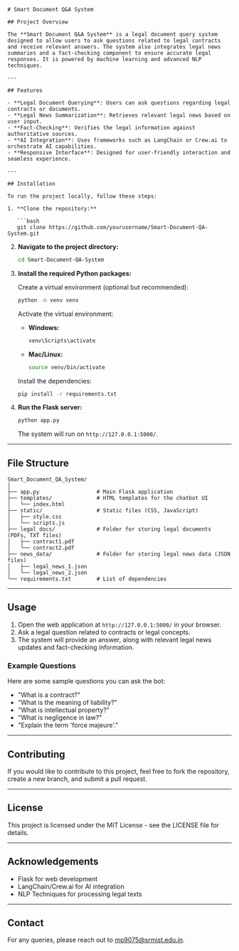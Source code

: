 ```
# Smart Document Q&A System

## Project Overview

The **Smart Document Q&A System** is a legal document query system designed to allow users to ask questions related to legal contracts and receive relevant answers. The system also integrates legal news summaries and a fact-checking component to ensure accurate legal responses. It is powered by machine learning and advanced NLP techniques.

---

## Features

- **Legal Document Querying**: Users can ask questions regarding legal contracts or documents.
- **Legal News Summarization**: Retrieves relevant legal news based on user input.
- **Fact-Checking**: Verifies the legal information against authoritative sources.
- **AI Integration**: Uses frameworks such as LangChain or Crew.ai to orchestrate AI capabilities.
- **Responsive Interface**: Designed for user-friendly interaction and seamless experience.

---

## Installation

To run the project locally, follow these steps:

1. **Clone the repository:**

   ```bash
   git clone https://github.com/yourusername/Smart-Document-QA-System.git
   ```

2. **Navigate to the project directory:**

   ```bash
   cd Smart-Document-QA-System
   ```

3. **Install the required Python packages:**

   Create a virtual environment (optional but recommended):

   ```bash
   python -m venv venv
   ```

   Activate the virtual environment:

   - **Windows:**

     ```bash
     venv\Scripts\activate
     ```

   - **Mac/Linux:**

     ```bash
     source venv/bin/activate
     ```

   Install the dependencies:

   ```bash
   pip install -r requirements.txt
   ```

4. **Run the Flask server:**

   ```bash
   python app.py
   ```

   The system will run on `http://127.0.0.1:5000/`.

---

## File Structure

```
Smart_Document_QA_System/
│
├── app.py                  # Main Flask application
├── templates/              # HTML templates for the chatbot UI
│   └── index.html
├── static/                 # Static files (CSS, JavaScript)
│   ├── style.css
│   └── scripts.js
├── legal_docs/             # Folder for storing legal documents (PDFs, TXT files)
│   ├── contract1.pdf
│   └── contract2.pdf
├── news_data/              # Folder for storing legal news data (JSON files)
│   ├── legal_news_1.json
│   └── legal_news_2.json
└── requirements.txt        # List of dependencies
```

---

## Usage

1. Open the web application at `http://127.0.0.1:5000/` in your browser.
2. Ask a legal question related to contracts or legal concepts.
3. The system will provide an answer, along with relevant legal news updates and fact-checking information.

### Example Questions

Here are some sample questions you can ask the bot:

- "What is a contract?"
- "What is the meaning of liability?"
- "What is intellectual property?"
- "What is negligence in law?"
- "Explain the term 'force majeure'."

---

## Contributing

If you would like to contribute to this project, feel free to fork the repository, create a new branch, and submit a pull request.

---

## License

This project is licensed under the MIT License - see the LICENSE file for details.

---

## Acknowledgements

- Flask for web development
- LangChain/Crew.ai for AI integration
- NLP Techniques for processing legal texts

---

## Contact

For any queries, please reach out to mp9075@srmist.edu.in.
``` 

